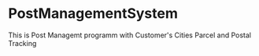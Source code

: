 # PostManagementSystem
This is Post Managemt programm with Customer's Cities Parcel and Postal Tracking  
